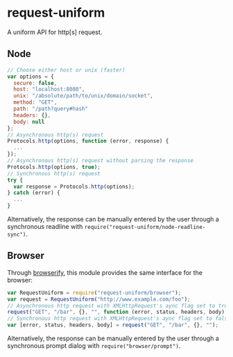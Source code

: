 # request-uniform
A uniform API for http[s] request.

## Node

```js
// Choose either host or unix (faster)
var options = {
  secure: false,
  host: "localhost:8080",
  unix: "/absolute/path/to/unix/domain/socket", 
  method: "GET",
  path: "/path?query#hash"
  headers: {}, 
  body: null
};
// Asynchronous http(s) request
Protocols.http(options, function (error, response) {
  ...
});
// Asynchronous http(s) request without parsing the response
Protocols.http(options, true);
// Synchronous http(s) request
try {
  var response = Protocols.http(options);
} catch (error) {
  ...
}
```

Alternatively, the response can be manually entered by the user through a synchronous readline with `require("request-uniform/node-readline-sync")`.

## Browser

Through [browserify](http://browserify.org), this module provides the same interface for the browser:

```js
var RequestUniform = require("request-uniform/browser");
var request = RequestUniform("http://www.example.com/foo");
// Asynchronous http request with XMLHttpRequest's aync flag set to true
request("GET", "/bar", {}, "", function (error, status, headers, body) { ... });
// Synchronous http request with XMLHttpRequest's aync flag set to false
var [error, status, headers, body] = request("GET", "/bar", {}, "");
```

Alternatively, the response can be manually entered by the user through a synchronous prompt dialog with `require("browser/prompt")`.
